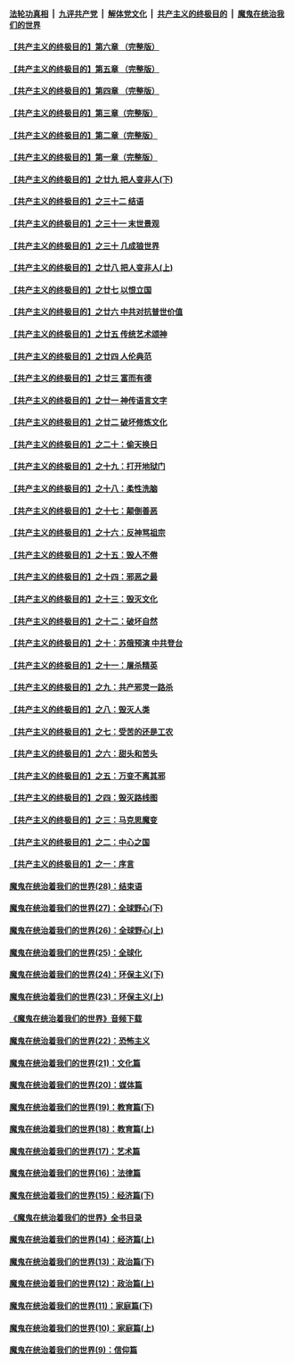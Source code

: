 

####  [法轮功真相](../../../../basic/blob/master/README.md?t=06022001) &nbsp;|&nbsp; [九评共产党](../../../../9ping.md/blob/master/README.md?t=06022001) &nbsp;|&nbsp; [解体党文化](../../../../jtdwh.md/blob/master/README.md?t=06022001)  &nbsp;|&nbsp; [共产主义的终极目的](../../../../gczydzjmd.md/blob/master/README.md?t=06022001) &nbsp;|&nbsp; [魔鬼在统治我们的世界](../../../../mgztzwmdsj.md/blob/master/README.md?t=06022001) 

#### [【共产主义的终极目的】第六章 （完整版）](../pages/nsc422/n11428913.md?t=06022001) 

#### [【共产主义的终极目的】第五章 （完整版）](../pages/nsc422/n11428912.md?t=06022001) 

#### [【共产主义的终极目的】第四章 （完整版）](../pages/nsc422/n11428907.md?t=06022001) 

#### [【共产主义的终极目的】第三章（完整版）](../pages/nsc422/n11428848.md?t=06022001) 

#### [【共产主义的终极目的】第二章（完整版）](../pages/nsc422/n11428831.md?t=06022001) 

#### [【共产主义的终极目的】第一章（完整版）](../pages/nsc422/n11417651.md?t=06022001) 

#### [【共产主义的终极目的】之廿九 把人变非人(下)](../pages/nsc422/n11344140.md?t=06022001) 

#### [【共产主义的终极目的】之三十二 结语](../pages/nsc422/n11360535.md?t=06022001) 

#### [【共产主义的终极目的】之三十一 末世景观](../pages/nsc422/n11351129.md?t=06022001) 

#### [【共产主义的终极目的】之三十 几成狼世界](../pages/nsc422/n11348280.md?t=06022001) 

#### [【共产主义的终极目的】之廿八 把人变非人(上)](../pages/nsc422/n11340492.md?t=06022001) 

#### [【共产主义的终极目的】之廿七 以恨立国](../pages/nsc422/n11336944.md?t=06022001) 

#### [【共产主义的终极目的】之廿六 中共对抗普世价值](../pages/nsc422/n11324785.md?t=06022001) 

#### [【共产主义的终极目的】之廿五 传统艺术颂神](../pages/nsc422/n11296396.md?t=06022001) 

#### [【共产主义的终极目的】之廿四 人伦典范](../pages/nsc422/n11296397.md?t=06022001) 

#### [【共产主义的终极目的】之廿三 富而有德](../pages/nsc422/n11283598.md?t=06022001) 

#### [【共产主义的终极目的】之廿一 神传语言文字](../pages/nsc422/n11263265.md?t=06022001) 

#### [【共产主义的终极目的】之廿二 破坏修炼文化](../pages/nsc422/n11245728.md?t=06022001) 

#### [【共产主义的终极目的】之二十：偷天换日](../pages/nsc422/n11238846.md?t=06022001) 

#### [【共产主义的终极目的】之十九：打开地狱门](../pages/nsc422/n11206376.md?t=06022001) 

#### [【共产主义的终极目的】之十八：柔性洗脑](../pages/nsc422/n11199994.md?t=06022001) 

#### [【共产主义的终极目的】之十七：颠倒善恶](../pages/nsc422/n11179782.md?t=06022001) 

#### [【共产主义的终极目的】之十六：反神骂祖宗](../pages/nsc422/n11166798.md?t=06022001) 

#### [【共产主义的终极目的】之十五：毁人不倦](../pages/nsc422/n11166792.md?t=06022001) 

#### [【共产主义的终极目的】之十四：邪恶之最](../pages/nsc422/n11150249.md?t=06022001) 

#### [【共产主义的终极目的】之十三：毁灭文化](../pages/nsc422/n11135227.md?t=06022001) 

#### [【共产主义的终极目的】之十二：破坏自然](../pages/nsc422/n11135214.md?t=06022001) 

#### [【共产主义的终极目的】之十：苏俄预演 中共登台](../pages/nsc422/n11118424.md?t=06022001) 

#### [【共产主义的终极目的】之十一：屠杀精英](../pages/nsc422/n11118442.md?t=06022001) 

#### [【共产主义的终极目的】之九：共产邪灵一路杀](../pages/nsc422/n11114139.md?t=06022001) 

#### [【共产主义的终极目的】之八：毁灭人类](../pages/nsc422/n11108503.md?t=06022001) 

#### [【共产主义的终极目的】之七：受苦的还是工农](../pages/nsc422/n11101809.md?t=06022001) 

#### [【共产主义的终极目的】之六：甜头和苦头](../pages/nsc422/n11096971.md?t=06022001) 

#### [【共产主义的终极目的】之五：万变不离其邪](../pages/nsc422/n11091285.md?t=06022001) 

#### [【共产主义的终极目的】之四：毁灭路线图](../pages/nsc422/n11086284.md?t=06022001) 

#### [【共产主义的终极目的】之三：马克思魔变](../pages/nsc422/n11061941.md?t=06022001) 

#### [【共产主义的终极目的】之二：中心之国](../pages/nsc422/n11047728.md?t=06022001) 

#### [【共产主义的终极目的】之一：序言](../pages/nsc422/n11086077.md?t=06022001) 

#### [魔鬼在统治着我们的世界(28)：结束语](../pages/nsc422/n10936246.md?t=06022001) 

#### [魔鬼在统治着我们的世界(27)：全球野心(下)](../pages/nsc422/n10928319.md?t=06022001) 

#### [魔鬼在统治着我们的世界(26)：全球野心(上)](../pages/nsc422/n10900318.md?t=06022001) 

#### [魔鬼在统治着我们的世界(25)：全球化](../pages/nsc422/n10788205.md?t=06022001) 

#### [魔鬼在统治着我们的世界(24)：环保主义(下)](../pages/nsc422/n10695307.md?t=06022001) 

#### [魔鬼在统治着我们的世界(23)：环保主义(上)](../pages/nsc422/n10688613.md?t=06022001) 

#### [《魔鬼在统治着我们的世界》音频下载](../pages/nsc422/n10635553.md?t=06022001) 

#### [魔鬼在统治着我们的世界(22)：恐怖主义](../pages/nsc422/n10614727.md?t=06022001) 

#### [魔鬼在统治着我们的世界(21)：文化篇](../pages/nsc422/n10597706.md?t=06022001) 

#### [魔鬼在统治着我们的世界(20)：媒体篇](../pages/nsc422/n10586579.md?t=06022001) 

#### [魔鬼在统治着我们的世界(19)：教育篇(下)](../pages/nsc422/n10564808.md?t=06022001) 

#### [魔鬼在统治着我们的世界(18)：教育篇(上)](../pages/nsc422/n10526970.md?t=06022001) 

#### [魔鬼在统治着我们的世界(17)：艺术篇](../pages/nsc422/n10499093.md?t=06022001) 

#### [魔鬼在统治着我们的世界(16)：法律篇](../pages/nsc422/n10485969.md?t=06022001) 

#### [魔鬼在统治着我们的世界(15)：经济篇(下)](../pages/nsc422/n10469975.md?t=06022001) 

#### [《魔鬼在统治着我们的世界》全书目录](../pages/nsc422/n10464261.md?t=06022001) 

#### [魔鬼在统治着我们的世界(14)：经济篇(上)](../pages/nsc422/n10457370.md?t=06022001) 

#### [魔鬼在统治着我们的世界(13)：政治篇(下)](../pages/nsc422/n10448270.md?t=06022001) 

#### [魔鬼在统治着我们的世界(12)：政治篇(上)](../pages/nsc422/n10444576.md?t=06022001) 

#### [魔鬼在统治着我们的世界(11)：家庭篇(下)](../pages/nsc422/n10440961.md?t=06022001) 

#### [魔鬼在统治着我们的世界(10)：家庭篇(上)](../pages/nsc422/n10435448.md?t=06022001) 

#### [魔鬼在统治着我们的世界(9)：信仰篇](../pages/nsc422/n10432159.md?t=06022001) 

